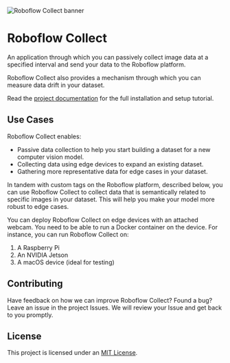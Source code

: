 ![Roboflow Collect banner](https://media.roboflow.com/collect/rf-collect.jpg?updatedAt=1680885477994)

# Roboflow Collect

An application through which you can passively collect image data at a specified interval and send your data to the Roboflow platform.

Roboflow Collect also provides a mechanism through which you can measure data drift in your dataset.

Read the [project documentation](https://roboflow.github.io/roboflow-collect/) for the full installation and setup tutorial.

## Use Cases

Roboflow Collect enables:

- Passive data collection to help you start building a dataset for a new computer vision model.
- Collecting data using edge devices to expand an existing dataset.
- Gathering more representative data for edge cases in your dataset.

In tandem with custom tags on the Roboflow platform, described below, you can use Roboflow Collect to collect data that is semantically related to specific images in your dataset. This will help you make your model more robust to edge cases.

You can deploy Roboflow Collect on edge devices with an attached webcam. You need to be able to run a Docker container on the device. For instance, you can run Roboflow Collect on:

1. A Raspberry Pi
2. An NVIDIA Jetson
3. A macOS device (ideal for testing)

## Contributing

Have feedback on how we can improve Roboflow Collect? Found a bug? Leave an issue in the project Issues. We will review your Issue and get back to you promptly.

## License

This project is licensed under an [MIT License](LICENSE).

[^1]: The timer starts after evaluation. Thus, if a photo takes a second to evaluate, a one second timer will mean a photo will be taken every two seconds: one second will pass for the delay, and another will pass during evaluation.
